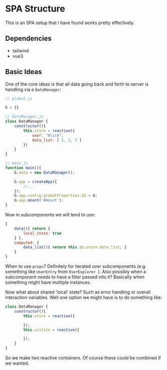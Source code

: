 # SPA Structure

This is an SPA setup that I have found works pretty effectively.

## Dependencies

* tailwind
* vue3

## Basic Ideas

One of the core ideas is that all data going back and forth to server is handling via a `DataManager`:

```js
// global.js

G = {}

// DataManager.js
class DataManager {
    constructor(){
        this.store = reactive({
            user: "Alice",
            data_list: [ 1, 2, 3 ]
        })
    }
}

// main.js
function main(){
    G.data = new DataManager();

    G.app = createApp({
        //...
    });
    G.app.config.globalProperties.$G = G;
    G.app.mount('#mount');
}

```

Now in subcomponents we will tend to use:

```js
{
    data(){ return {
        local_state: true
    } },
    computed: {
        data_list(){ return this.$G.store.data_list; }
    }
}
```

When to use `props`? Definitely for iterated over subcomponents (e.g. something like `UserEntry` from `UserExplorer `).
Also possibly when a subcomponent needs to have a filter passed into it?
Basically when something might have multiple instances.

Now what about shared 'local' state? Such as error handling or overall interaction variables.
Well one option we might have is to do something like:

```js
class DataManager {
    constructor(){
        this.store = reactive({

        });
        this.uistate = reactive({

        });
    }
}
```

So we make two reactive containers. Of course these could be combined if we wanted.
